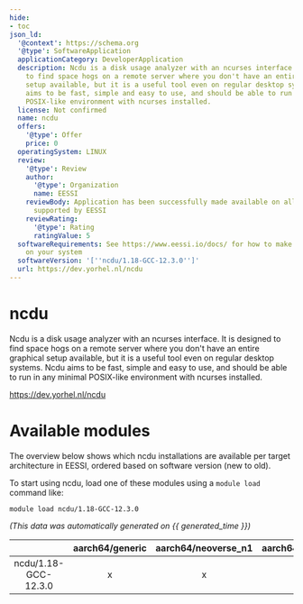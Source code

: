 ```yaml
---
hide:
- toc
json_ld:
  '@context': https://schema.org
  '@type': SoftwareApplication
  applicationCategory: DeveloperApplication
  description: Ncdu is a disk usage analyzer with an ncurses interface. It is designed
    to find space hogs on a remote server where you don't have an entire graphical
    setup available, but it is a useful tool even on regular desktop systems. Ncdu
    aims to be fast, simple and easy to use, and should be able to run in any minimal
    POSIX-like environment with ncurses installed.
  license: Not confirmed
  name: ncdu
  offers:
    '@type': Offer
    price: 0
  operatingSystem: LINUX
  review:
    '@type': Review
    author:
      '@type': Organization
      name: EESSI
    reviewBody: Application has been successfully made available on all architectures
      supported by EESSI
    reviewRating:
      '@type': Rating
      ratingValue: 5
  softwareRequirements: See https://www.eessi.io/docs/ for how to make EESSI available
    on your system
  softwareVersion: '[''ncdu/1.18-GCC-12.3.0'']'
  url: https://dev.yorhel.nl/ncdu
---
```


ncdu
====


Ncdu is a disk usage analyzer with an ncurses interface. It is designed to find space hogs on a remote server where you don't have an entire graphical setup available, but it is a useful tool even on regular desktop systems. Ncdu aims to be fast, simple and easy to use, and should be able to run in any minimal POSIX-like environment with ncurses installed.

https://dev.yorhel.nl/ncdu
# Available modules


The overview below shows which ncdu installations are available per target architecture in EESSI, ordered based on software version (new to old).

To start using ncdu, load one of these modules using a `module load` command like:

```shell
module load ncdu/1.18-GCC-12.3.0
```

*(This data was automatically generated on {{ generated_time }})*  

| |aarch64/generic|aarch64/neoverse_n1|aarch64/neoverse_v1|aarch64/nvidia|x86_64/generic|x86_64/amd/zen2|x86_64/amd/zen3|x86_64/amd/zen4|x86_64/intel/haswell|x86_64/intel/sapphirerapids|x86_64/intel/skylake_avx512|aarch64/nvidia/grace|
| :---: | :---: | :---: | :---: | :---: | :---: | :---: | :---: | :---: | :---: | :---: | :---: | :---: |
|ncdu/1.18-GCC-12.3.0|x|x|x|-|x|x|x|x|x|x|x|x|
